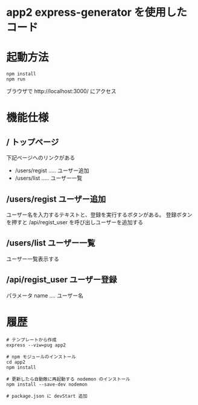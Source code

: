 # app2 express-generator を使用したコード

# 起動方法

```shell
npm install
npm run
```

ブラウザで http://localhost:3000/ にアクセス

# 機能仕様

## / トップページ

下記ページへのリンクがある

* /users/regist ..... ユーザー追加
* /users/list ..... ユーザー一覧

## /users/regist ユーザー追加

ユーザー名を入力するテキストと、登録を実行するボタンがある。
登録ボタンを押すと /api/regist_user を呼び出しユーザーを追加する

## /users/list ユーザー一覧

ユーザー一覧表示する

## /api/regist_user ユーザー登録

パラメータ
name .... ユーザー名

# 履歴

```shell
# テンプレートから作成
express --viw=pug app2

# npm モジュールのインストール
cd app2
npm install

# 更新したら自動敵に再起動する nodemon のインストール
npm install --save-dev nodemon

# package.json に devStart 追加
``` 
